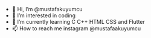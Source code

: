 - 👋 Hi, I’m @mustafakuyumcu
- 👀 I’m interested in coding
- 🌱 I’m currently learning C C++ HTML CSS and Flutter
- 📫 How to reach me instagram @mustafaakuyumcu

<!---
mustafakuyumcu/mustafakuyumcu is a ✨ special ✨ repository because its `README.md` (this file) appears on your GitHub profile.
You can click the Preview link to take a look at your changes.
--->
